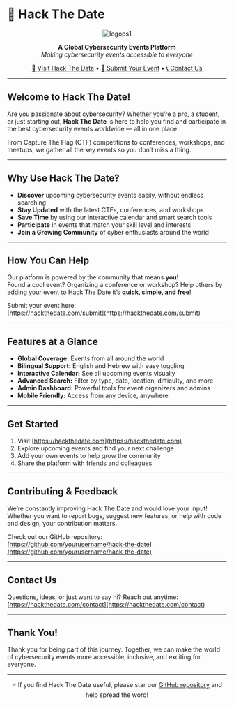 # 🎯 Hack The Date

<div align="center">
  
![logops1](https://github.com/user-attachments/assets/3398f907-a6ba-45db-811a-625d8b05dce1)

**A Global Cybersecurity Events Platform**  
*Making cybersecurity events accessible to everyone*

[🚀 Visit Hack The Date](https://hackthedate.com) • [📅 Submit Your Event](https://hackthedate.com/submit) • [📞 Contact Us](https://hackthedate.com/contact)

</div>

---

## Welcome to Hack The Date!

Are you passionate about cybersecurity? Whether you’re a pro, a student, or just starting out, **Hack The Date** is here to help you find and participate in the best cybersecurity events worldwide — all in one place.

From Capture The Flag (CTF) competitions to conferences, workshops, and meetups, we gather all the key events so you don’t miss a thing.

---

## Why Use Hack The Date?

- **Discover** upcoming cybersecurity events easily, without endless searching  
- **Stay Updated** with the latest CTFs, conferences, and workshops  
- **Save Time** by using our interactive calendar and smart search tools  
- **Participate** in events that match your skill level and interests  
- **Join a Growing Community** of cyber enthusiasts around the world

---

## How You Can Help

Our platform is powered by the community that means **you**!  
Found a cool event? Organizing a conference or workshop? Help others by adding your event to Hack The Date it’s **quick, simple, and free**!

Submit your event here:  
[https://hackthedate.com/submit](https://hackthedate.com/submit)

---

## Features at a Glance

- **Global Coverage:** Events from all around the world  
- **Bilingual Support:** English and Hebrew with easy toggling  
- **Interactive Calendar:** See all upcoming events visually  
- **Advanced Search:** Filter by type, date, location, difficulty, and more  
- **Admin Dashboard:** Powerful tools for event organizers and admins  
- **Mobile Friendly:** Access from any device, anywhere

---

## Get Started

1. Visit [https://hackthedate.com](https://hackthedate.com)  
2. Explore upcoming events and find your next challenge  
3. Add your own events to help grow the community  
4. Share the platform with friends and colleagues

---

## Contributing & Feedback

We’re constantly improving Hack The Date and would love your input!  
Whether you want to report bugs, suggest new features, or help with code and design, your contribution matters.

Check out our GitHub repository:  
[https://github.com/yourusername/hack-the-date](https://github.com/yourusername/hack-the-date)

---

## Contact Us

Questions, ideas, or just want to say hi? Reach out anytime:  
[https://hackthedate.com/contact](https://hackthedate.com/contact)

---

## Thank You!

Thank you for being part of this journey. Together, we can make the world of cybersecurity events more accessible, inclusive, and exciting for everyone.

---

<div align="center">

⭐ If you find Hack The Date useful, please star our [GitHub repository](https://github.com/yourusername/hack-the-date) and help spread the word!

</div>
